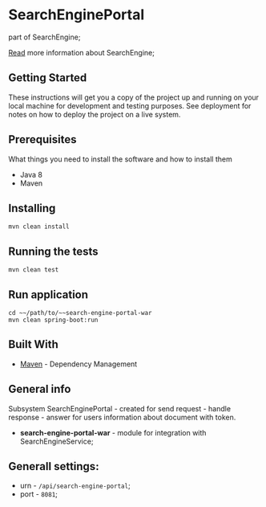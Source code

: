 # SearchEnginePortal
part of SearchEngine;

[Read](https://github.com/MaximDzhezhelo/SearchEnginePortal/blob/master/GENERAL.md) more information about SearchEngine;

## Getting Started

These instructions will get you a copy of the project up and running on your local machine for development and testing purposes. See deployment for notes on how to deploy the project on a live system.

## Prerequisites

What things you need to install the software and how to install them
* Java 8
* Maven

## Installing
    mvn clean install
    
## Running the tests
    mvn clean test
    
## Run application
    cd ~~/path/to/~~search-engine-portal-war 
    mvn clean spring-boot:run
    
## Built With
* [Maven](https://maven.apache.org/) - Dependency Management

## General info
Subsystem SearchEnginePortal - created for send request - handle response - answer for users information about document with token.

- **search-engine-portal-war**  - module for integration with SearchEngineService; 

## Generall settings:
* urn  - `/api/search-engine-portal`;
* port - `8081`;